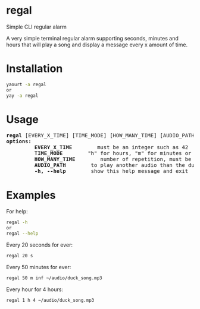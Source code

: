 # regal
Simple CLI regular alarm

A very simple terminal regular alarm supporting seconds, minutes and hours that will play a song and display a message every x amount of time.

# Installation
```sh
yaourt -a regal
or
yay -a regal
```

# Usage
<pre>
<b>regal</b> [EVERY_X_TIME] [TIME_MODE] [HOW_MANY_TIME] [AUDIO_PATH]
<b>options:</b>
<!-- -->         <b>EVERY_X_TIME</b>        must be an integer such as 42
<!-- -->         <b>TIME_MODE</b>        "h" for hours, "m" for minutes or "s" for seconds
<!-- -->         <b>HOW_MANY_TIME</b>        number of repetition, must be an integer such as 42 or "inf" for ever
<!-- -->         <b>AUDIO_PATH</b>        to play another audio than the duck one by default
<!-- -->         <b>-h, --help</b>        show this help message and exit
</pre>


# Examples
For help:<br/>
```sh
regal -h
or
regal --help
```
Every 20 seconds for ever:<br/>
```sh
regal 20 s
```
Every 50 minutes for ever:<br/>
```sh
regal 50 m inf ~/audio/duck_song.mp3
```
Every hour for 4 hours:<br/>
```sh
regal 1 h 4 ~/audio/duck_song.mp3
```
